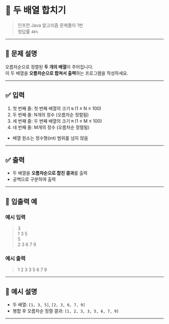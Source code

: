 # 🧮 두 배열 합치기

> 인프런 Java 알고리즘 문제풀이 1번  
> 정답률 `46%`

---

## 📌 문제 설명

오름차순으로 정렬된 **두 개의 배열**이 주어집니다.  
이 두 배열을 **오름차순으로 합쳐서 출력**하는 프로그램을 작성하세요.

---

## ✅ 입력

1. 첫 번째 줄: 첫 번째 배열의 크기 `N` (1 ≤ N ≤ 100)
2. 두 번째 줄: N개의 정수 (오름차순 정렬됨)
3. 세 번째 줄: 두 번째 배열의 크기 `M` (1 ≤ M ≤ 100)
4. 네 번째 줄: M개의 정수 (오름차순 정렬됨)

- 배열 원소는 정수형(int) 범위를 넘지 않음

---

## ✅ 출력

- 두 배열을 **오름차순으로 합친 결과**를 출력
- 공백으로 구분하여 출력

---

## 🧾 입출력 예

### 예시 입력
> 3  
> 1 3 5  
> 5  
> 2 3 6 7 9

### 예시 출력
> 1 2 3 3 5 6 7 9

---

## 📌 예시 설명

- 두 배열: `[1, 3, 5]`, `[2, 3, 6, 7, 9]`
- 병합 후 오름차순 정렬 결과: `[1, 2, 3, 3, 5, 6, 7, 9]`

---
